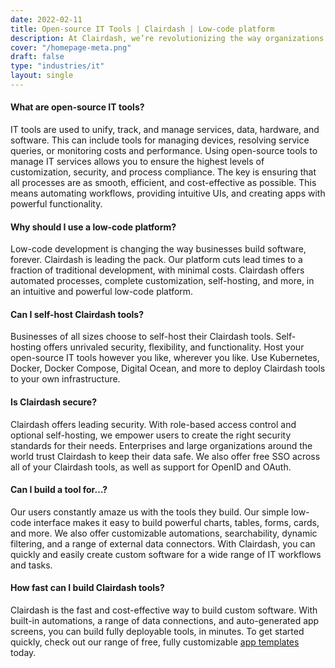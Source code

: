 ```yaml
---
date: 2022-02-11
title: Open-source IT Tools | Clairdash | Low-code platform
description: At Clairdash, we’re revolutionizing the way organizations build custom IT tools. Use our low-code platform to build deployable, apps, in under five minutes.
cover: "/homepage-meta.png"
draft: false
type: "industries/it"
layout: single
---
```


#### What are open-source IT tools?
IT tools are used to unify, track, and manage services, data, hardware, and software. This can include tools for managing devices, resolving service queries, or monitoring costs and performance. Using open-source tools to manage IT services allows you to ensure the highest levels of customization, security, and process compliance. The key is ensuring that all processes are as smooth, efficient, and cost-effective as possible. This means automating workflows, providing intuitive UIs, and creating apps with powerful functionality.

#### Why should I use a low-code platform?
Low-code development is changing the way businesses build software, forever. Clairdash is leading the pack. Our platform cuts lead times to a fraction of traditional development, with minimal costs. Clairdash offers automated processes, complete customization, self-hosting, and more, in an intuitive and powerful low-code platform.

#### Can I self-host Clairdash tools?
Businesses of all sizes choose to self-host their Clairdash tools. Self-hosting offers unrivaled security, flexibility, and functionality. Host your open-source IT tools however you like, wherever you like. Use Kubernetes, Docker, Docker Compose, Digital Ocean, and more to deploy Clairdash tools to your own infrastructure.

#### Is Clairdash secure?
Clairdash offers leading security. With role-based access control and optional self-hosting, we empower users to create the right security standards for their needs. Enterprises and large organizations around the world trust Clairdash to keep their data safe. We also offer free SSO across all of your Clairdash tools, as well as support for OpenID and OAuth.

#### Can I build a tool for…?
Our users constantly amaze us with the tools they build. Our simple low-code interface makes it easy to build powerful charts, tables, forms, cards, and more. We also offer customizable automations, searchability, dynamic filtering, and a range of external data connectors. With Clairdash, you can quickly and easily create custom software for a wide range of IT workflows and tasks. 

#### How fast can I build Clairdash tools?
Clairdash is the fast and cost-effective way to build custom software. With built-in automations, a range of data connections, and auto-generated app screens, you can build fully deployable tools, in minutes.
To get started quickly, check out our range of free, fully customizable [app templates](https://clairdash.com/templates) today.

